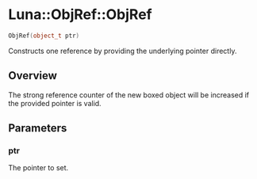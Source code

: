 # Luna::ObjRef::ObjRef

```c++
ObjRef(object_t ptr)
```

Constructs one reference by providing the underlying pointer directly. 

## Overview
The strong reference counter of the new boxed object will be increased if the provided pointer is valid. 

## Parameters
### ptr
The pointer to set. 

